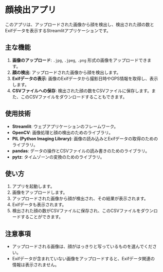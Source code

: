 # 顔検出アプリ

このアプリは、アップロードされた画像から顔を検出し、検出された顔の数とExifデータを表示するStreamlitアプリケーションです。

## 主な機能

1. **画像のアップロード**: `.jpg`, `.jpeg`, `.png` 形式の画像をアップロードできます。
2. **顔の検出**: アップロードされた画像から顔を検出します。
3. **Exifデータの表示**: 画像のExifデータから撮影日時やGPS情報を取得し、表示します。
4. **CSVファイルへの保存**: 検出された顔の数をCSVファイルに保存します。また、このCSVファイルをダウンロードすることもできます。

## 使用技術

- **Streamlit**: ウェブアプリケーションのフレームワーク。
- **OpenCV**: 画像処理と顔の検出のためのライブラリ。
- **PIL (Python Imaging Library)**: 画像の読み込みとExifデータの取得のためのライブラリ。
- **pandas**: データの操作とCSVファイルの読み書きのためのライブラリ。
- **pytz**: タイムゾーンの変換のためのライブラリ。

## 使い方

1. アプリを起動します。
2. 画像をアップロードします。
3. アップロードされた画像から顔が検出され、その結果が表示されます。
4. Exifデータも表示されます。
5. 検出された顔の数がCSVファイルに保存され、このCSVファイルをダウンロードすることができます。

## 注意事項

- アップロードされる画像は、顔がはっきりと写っているものを選んでください。
- Exifデータが含まれていない画像をアップロードすると、Exifデータ関連の情報は表示されません。

